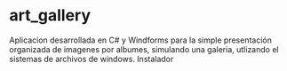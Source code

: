 # art_gallery

Aplicacion desarrollada en C# y Windforms para la simple presentación organizada de imagenes por albumes, simulando una galeria, utlizando el sistemas de archivos de windows.
Instalador 
